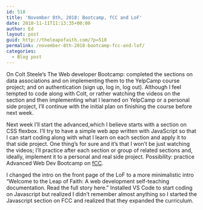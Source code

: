 ```yaml
---
id: 518
title: 'November 8th, 2018: Bootcamp, fCC and LoF'
date: 2018-11-11T11:13:35+00:00
author: Ed
layout: post
guid: http://theleapofaith.com/?p=518
permalink: /november-8th-2018-bootcamp-fcc-and-lof/
categories:
  - Blog post
---
```

On Colt Steele’s The Web developer Bootcamp: completed the sections on data associations and on implementing them to the YelpCamp course project; and on authentication (sign up, log in, log out). Although I feel tempted to code along with Colt, or rather watching the videos on the section and then implementing what I learned on YelpCamp or a personal side project, I’ll continue with the initial plan on finishing the course before next week.

Next week I’ll start the advanced,which I believe starts with a section on CSS flexbox. I’ll try to have a simple web app written with JavaScript so that I can start coding along with what I learn on each section and apply it to that side project. One thing’s for sure and it’s that I won’t be just watching the videos; I’ll practice after each section or group of related sections and, ideally, implement it to a personal and real side project. Possibility: practice Advanced Web Dev Bootcamp on [fCC](http://freecodecamp.org).

I changed the intro on the front page of the LoF to a more minimalistic intro &#8220;Welcome to the Leap of Faith: A web development self-teaching documentation. Read the full story here.&#8221; Installed VS Code to start coding on Javascript but realized I didn’t remember almost anything so I started the Javascript section on FCC and realized that they expanded the curriculum.